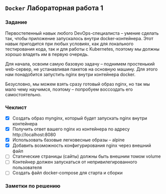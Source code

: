 ## `Docker` Лабораторная работа 1

### Задание

Первостепенный навык любого DevOps-специалиста – умение сделать так, чтобы приложение запускалось внутри docker-контейнера. Этот навык пригодится при любых условиях, как для локального тестирования кода, так и для работы с Kubernetes, поэтому мы должны хорошо владеть им в первую очередь.

Для начала, освоим самую базовую задачу – поднимем простенький web-сервер, не устанавливая пакетов на основную машину. Для этого нам понадобится запустить nginx внутри контейнера docker.

Безусловно, мы можем взять сразу готовый образ nginx, но так мы мало чему научимся, поэтому – попробуем воссоздать его самостоятельно.

### Чеклист
- [x] Создать образ mynginx, который будет запускать nginx внутри контейнера
- [x] Получить ответ вашего nginx из контейнера по адресу http://localhost:8080
- [x] Использовать базовые легковесные образы – alpine
- [x] Добавить возможность конфигурирования nginx через внешний файл
- [ ] Статические страницы (сайты) должны быть внешним томом volume
- [ ] Контейнер должен запускаться от непривилегированного пользователя
- [ ] Создать файл docker-compose для старта и сборки

### Заметки по решению
